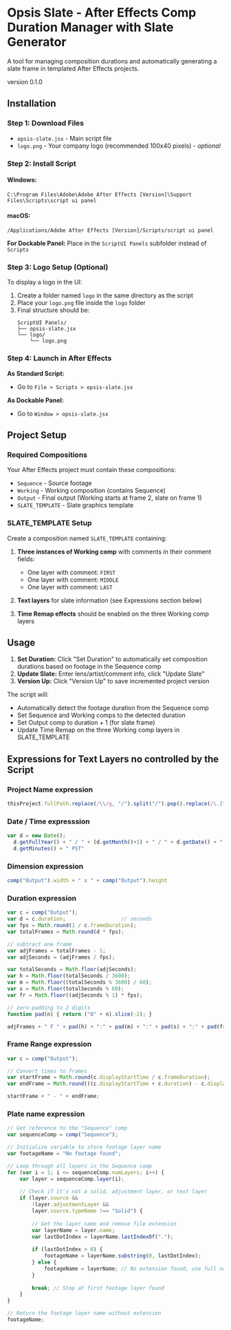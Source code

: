 # Opsis Slate - After Effects Comp Duration Manager with Slate Generator

A tool for managing composition durations and automatically generating a slate frame in templated After Effects projects.

version 0.1.0

## Installation

### Step 1: Download Files
- `opsis-slate.jsx` - Main script file
- `logo.png` - Your company logo (recommended 100x40 pixels) - *optional*

### Step 2: Install Script

#### Windows:
```
C:\Program Files\Adobe\Adobe After Effects [Version]\Support Files\Scripts\script ui panel
```

#### macOS:
```
/Applications/Adobe After Effects [Version]/Scripts/script ui panel
```

**For Dockable Panel:** Place in the `ScriptUI Panels` subfolder instead of `Scripts`

### Step 3: Logo Setup (Optional)
To display a logo in the UI:
1. Create a folder named `logo` in the same directory as the script
2. Place your `logo.png` file inside the `logo` folder
3. Final structure should be:
   ```
   ScriptUI Panels/
   ├── opsis-slate.jsx
   └── logo/
       └── logo.png
   ```

### Step 4: Launch in After Effects

**As Standard Script:**
- Go to `File > Scripts > opsis-slate.jsx`

**As Dockable Panel:**
- Go to `Window > opsis-slate.jsx`

## Project Setup

### Required Compositions

Your After Effects project must contain these compositions:

- `Sequence` - Source footage
- `Working` - Working composition (contains Sequence)  
- `Output` - Final output (Working starts at frame 2, slate on frame 1)
- `SLATE_TEMPLATE` - Slate graphics template

### SLATE_TEMPLATE Setup

Create a composition named `SLATE_TEMPLATE` containing:

1. **Three instances of Working comp** with comments in their comment fields:
   - One layer with comment: `FIRST`
   - One layer with comment: `MIDDLE`
   - One layer with comment: `LAST`

2. **Text layers** for slate information (see Expressions section below)

3. **Time Remap effects** should be enabled on the three Working comp layers

## Usage

1. **Set Duration:** Click "Set Duration" to automatically set composition durations based on footage in the Sequence comp
2. **Update Slate:** Enter lens/artist/comment info, click "Update Slate"  
3. **Version Up:** Click "Version Up" to save incremented project version

The script will:
- Automatically detect the footage duration from the Sequence comp
- Set Sequence and Working comps to the detected duration
- Set Output comp to duration + 1 (for slate frame)
- Update Time Remap on the three Working comp layers in SLATE_TEMPLATE

## Expressions for Text Layers no controlled by the Script

### Project Name expression

```jsx
thisProject.fullPath.replace(/\\/g, "/").split("/").pop().replace(/\.[^\.]+$/, "")
```

### Date / Time expresssion

```jsx
var d = new Date();
  d.getFullYear() + " / " + (d.getMonth()+1) + " / " + d.getDate() + " " + d.getHours() + ":" +
  d.getMinutes() + " PST"
```
### Dimension expression

```jsx
comp("Output").width + " x " + comp("Output").height
```
### Duration expression

```jsx
var c = comp("Output");
var d = c.duration;                  // seconds
var fps = Math.round(1 / c.frameDuration);
var totalFrames = Math.round(d * fps);

// subtract one frame
var adjFrames = totalFrames - 1;
var adjSeconds = (adjFrames / fps);

var totalSeconds = Math.floor(adjSeconds);
var h = Math.floor(totalSeconds / 3600);
var m = Math.floor((totalSeconds % 3600) / 60);
var s = Math.floor(totalSeconds % 60);
var fr = Math.floor((adjSeconds % 1) * fps);

// zero-padding to 2 digits
function pad(n) { return ("0" + n).slice(-2); }

adjFrames + " F " + pad(h) + ":" + pad(m) + ":" + pad(s) + ":" + pad(fr) + " @" + fps + "fps";
```

### Frame Range expression

```jsx
var c = comp("Output");

// Convert times to frames
var startFrame = Math.round(c.displayStartTime / c.frameDuration);
var endFrame = Math.round(((c.displayStartTime + c.duration) - c.displayStartTime) / c.frameDuration);

startFrame + " - " + endFrame;

```

### Plate name expression

```jsx
// Get reference to the "Sequence" comp
var sequenceComp = comp("Sequence");

// Initialize variable to store footage layer name
var footageName = "No footage found";

// Loop through all layers in the Sequence comp
for (var i = 1; i <= sequenceComp.numLayers; i++) {
    var layer = sequenceComp.layer(i);
    
    // Check if it's not a solid, adjustment layer, or text layer
    if (layer.source && 
        !layer.adjustmentLayer && 
        layer.source.typeName !== "Solid") {
        
        // Get the layer name and remove file extension
        var layerName = layer.name;
        var lastDotIndex = layerName.lastIndexOf(".");
        
        if (lastDotIndex > 0) {
            footageName = layerName.substring(0, lastDotIndex);
        } else {
            footageName = layerName; // No extension found, use full name
        }
        
        break; // Stop at first footage layer found
    }
}

// Return the footage layer name without extension
footageName;
```